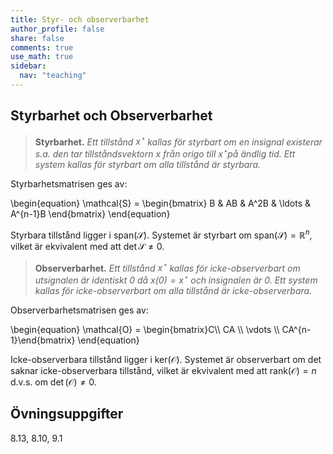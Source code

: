 ```yaml
---
title: Styr- och observerbarhet
author_profile: false
share: false
comments: true
use_math: true
sidebar:
  nav: "teaching"
---
```


## Styrbarhet och Observerbarhet
>__Styrbarhet.__ _Ett tillstånd $x^\star$ kallas för styrbart om en insignal existerar s.a. den tar tillståndsvektorn $x$ från origo till $x^\star$på ändlig tid.
>Ett system kallas för styrbart om alla tillstånd är styrbara._

Styrbarhetsmatrisen ges av:

\begin{equation}
\mathcal{S} = \begin{bmatrix}
B & AB & A^2B & \ldots & A^{n-1}B
\end{bmatrix}
\end{equation}

Styrbara tillstånd ligger i $\mbox{span}(\mathcal{S})$. Systemet är styrbart om $\mbox{span}(\mathcal{S}) = \mathbb{R}^n$, vilket är ekvivalent med att $\det\mathcal{S} \neq 0$.

>__Observerbarhet.__ _Ett tillstånd $x^\star$ kallas för icke-observerbart om utsignalen är identiskt 0 då $x(0) = x^\star$ och insignalen är 0. 
>Ett system kallas för icke-observerbart om alla tillstånd är icke-observerbara._

Observerbarhetsmatrisen ges av:

\begin{equation}
\mathcal{O} = \begin{bmatrix}C\\\\ CA \\\\ \vdots \\\\ CA^{n-1}\end{bmatrix}
\end{equation}

Icke-observerbara tillstånd ligger i $\mbox{ker}(\mathcal{O})$.
Systemet är observerbart om det saknar icke-observerbara tillstånd, vilket är ekvivalent med att $\mbox{rank}(\mathcal{O}) = n$ d.v.s. om $\det(\mathcal{O}) \neq 0$.


## Övningsuppgifter
8.13, 8.10, 9.1
